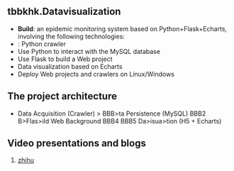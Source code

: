 tbbkhk.Datavisualization
----
 - **Build**: an epidemic monitoring system based on Python+Flask+Echarts, involving the following technologies:
 - : Python crawler
 - Use Python to interact with the MySQL database
 - Use Flask to build a Web project
 - Data visualization based on Echarts
 - Deploy Web projects and crawlers on Linux/Windows

The project architecture
----
* Data Acquisition (Crawler) > BBB>ta Persistence (MySQL) BBB2 B>Flas>ild Web Background BBB4 BBB5 Da>isua>tion (H5 + Echarts)

Video presentations and blogs
----
1. [zhihu](https://www.zhihu.com/zvideo/1357361741907787776)

